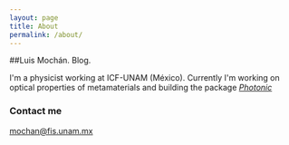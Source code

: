 ```yaml
---
layout: page
title: About
permalink: /about/
---
```


##Luis Mochán. Blog.

I'm a physicist working at ICF-UNAM (México). Currently I'm working on
optical properties of metamaterials and building the package [_Photonic_](https://github.com/wlmb/Photonic)

### Contact me

[mochan@fis.unam.mx](mailto:mochan@fis.unam.mx)